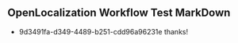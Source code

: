 ## OpenLocalization Workflow Test MarkDown
* 9d3491fa-d349-4489-b251-cdd96a96231e 
thanks!<!--HONumber=Mar16_HO3-->
